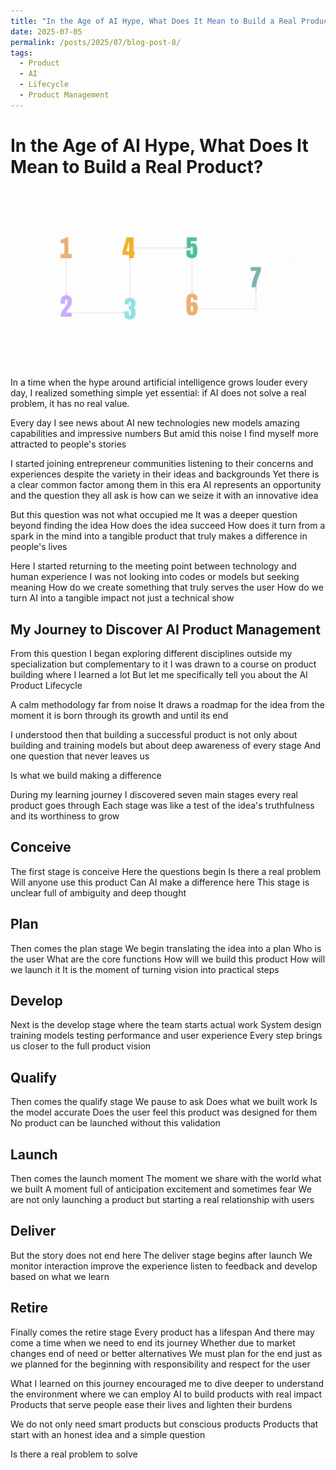 ```yaml
---
title: "In the Age of AI Hype, What Does It Mean to Build a Real Product?"
date: 2025-07-05
permalink: /posts/2025/07/blog-post-8/
tags:
  - Product
  - AI
  - Lifecycle
  - Product Management
---
```


# In the Age of AI Hype, What Does It Mean to Build a Real Product?
![AI Product Lifecycle](https://raw.githubusercontent.com/Ruqyai/ar/refs/heads/main/images/AI-Product-Lifecycle.gif)

In a time when the hype around artificial intelligence grows louder every day, I realized something simple yet essential: if AI does not solve a real problem, it has no real value.

Every day I see news about AI new technologies new models amazing capabilities and impressive numbers But amid this noise I find myself more attracted to people's stories

I started joining entrepreneur communities listening to their concerns and experiences despite the variety in their ideas and backgrounds Yet there is a clear common factor among them in this era AI represents an opportunity and the question they all ask is how can we seize it with an innovative idea

But this question was not what occupied me It was a deeper question beyond finding the idea How does the idea succeed How does it turn from a spark in the mind into a tangible product that truly makes a difference in people's lives

Here I started returning to the meeting point between technology and human experience I was not looking into codes or models but seeking meaning How do we create something that truly serves the user How do we turn AI into a tangible impact not just a technical show

## My Journey to Discover AI Product Management

From this question I began exploring different disciplines outside my specialization but complementary to it I was drawn to a course on product building where I learned a lot But let me specifically tell you about the AI Product Lifecycle

A calm methodology far from noise It draws a roadmap for the idea from the moment it is born through its growth and until its end

I understood then that building a successful product is not only about building and training models but about deep awareness of every stage And one question that never leaves us

Is what we build making a difference

During my learning journey I discovered seven main stages every real product goes through Each stage was like a test of the idea's truthfulness and its worthiness to grow

## Conceive

The first stage is conceive Here the questions begin Is there a real problem Will anyone use this product Can AI make a difference here This stage is unclear full of ambiguity and deep thought

## Plan

Then comes the plan stage We begin translating the idea into a plan Who is the user What are the core functions How will we build this product How will we launch it It is the moment of turning vision into practical steps

## Develop

Next is the develop stage where the team starts actual work System design training models testing performance and user experience Every step brings us closer to the full product vision

## Qualify

Then comes the qualify stage We pause to ask Does what we built work Is the model accurate Does the user feel this product was designed for them No product can be launched without this validation

## Launch

Then comes the launch moment The moment we share with the world what we built A moment full of anticipation excitement and sometimes fear We are not only launching a product but starting a real relationship with users

## Deliver

But the story does not end here The deliver stage begins after launch We monitor interaction improve the experience listen to feedback and develop based on what we learn

## Retire

Finally comes the retire stage Every product has a lifespan And there may come a time when we need to end its journey Whether due to market changes end of need or better alternatives We must plan for the end just as we planned for the beginning with responsibility and respect for the user

What I learned on this journey encouraged me to dive deeper to understand the environment where we can employ AI to build products with real impact Products that serve people ease their lives and lighten their burdens

We do not only need smart products but conscious products Products that start with an honest idea and a simple question

Is there a real problem to solve


